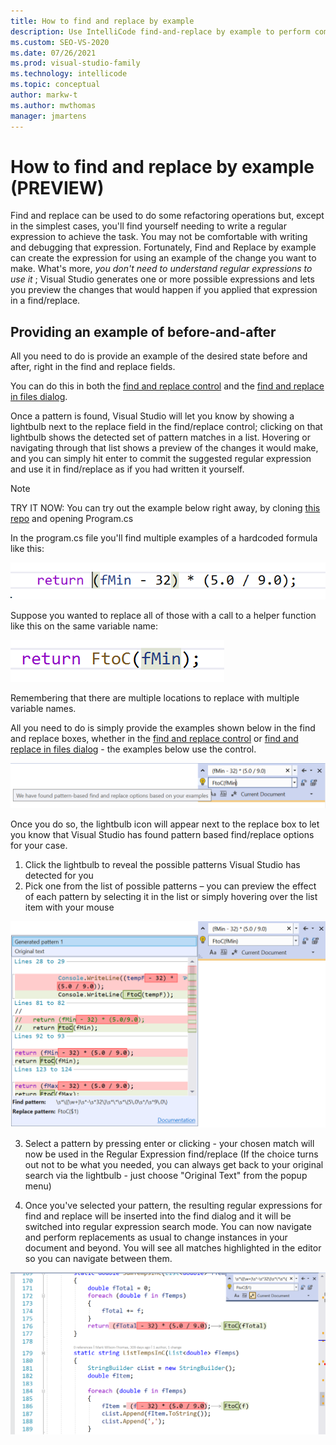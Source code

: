 ```yaml
---
title: How to find and replace by example
description: Use IntelliCode find-and-replace by example to perform complex find/replaces without needing to author your own regular expressions.
ms.custom: SEO-VS-2020
ms.date: 07/26/2021
ms.prod: visual-studio-family
ms.technology: intellicode
ms.topic: conceptual
author: markw-t
ms.author: mwthomas
manager: jmartens
---
```


# How to find and replace by example (PREVIEW)

Find and replace can be used to do some refactoring operations but, except in the simplest cases, you'll find yourself needing to write a regular expression to achieve the task. You may not be comfortable with writing and debugging that expression.  Fortunately, Find and Replace by example can create the expression for using an example of the change you want to make. What's more, *you don't need to understand regular expressions to use it* ; Visual Studio generates one or more possible expressions and lets you preview the changes that would happen if you applied that expression in a find/replace.

## Providing an example of before-and-after
All you need to do is provide an example of the desired state before and after, right in the find and replace fields. 

You can do this in both the [find and replace control](/visualstudio/ide/finding-and-replacing-text?#find-and-replace-control) and the [find and replace in files dialog](/visualstudio/ide/finding-and-replacing-text?#find-in-files-and-replace-in-files).

Once a pattern is found, Visual Studio will let you know by showing a lightbulb next to the replace field in the find/replace control; clicking on that lightbulb shows the detected set of pattern matches in a list. Hovering or navigating through that list shows a preview of the changes it would make, and you can simply hit enter to commit the suggested regular expression and use it in find/replace as if you had written it yourself.

>[!NOTE] 
>TRY IT NOW: 
>You can try out the example below right away, by cloning [this repo](https://github.com/markw-t/NewFtoC) and opening Program.cs

In the program.cs file you'll find multiple examples of a hardcoded formula like this:

![Find replace by example code before](../media/intellicode-frbe-before-code.png)

Suppose you wanted to replace all of those with a call to a helper function like this on the same variable name:

![Find replace by example code after](../media/intellicode-frbe-after-code.png)

Remembering that there are multiple locations to replace with multiple variable names.

All you need to do is simply provide the examples shown below in the find and replace boxes, whether in the [find and replace control](/visualstudio/ide/finding-and-replacing-text?#find-and-replace-control) or  [find and replace in files dialog](/visualstudio/ide/finding-and-replacing-text?#find-in-files-and-replace-in-files) - the examples below use the control.

![Find replace by example find box and replace control populated and suggestions found](../media/intellicode-frbe-suggestions-found.png)

Once you do so, the lightbulb icon will appear next to the replace box to let you know that Visual Studio has found pattern based find/replace options for your case. 
1.	Click the lightbulb to reveal the possible patterns Visual Studio has detected for you
2.	Pick one from the list of possible patterns – you can preview the effect of each pattern by selecting it in the list or simply hovering over the list item with your mouse

![Find replace by example list of suggestions found](../media/intellicode-frbe-suggestions-list.png)

3.	Select a pattern by pressing enter or clicking - your chosen match will now be used in the Regular Expression find/replace (If the choice turns out not to be what you needed, you can always get back to your original search via the lightbulb - just choose "Original Text" from the popup menu)

4. Once you've selected your pattern, the resulting regular expressions for find and replace will be inserted into the find dialog and it will be switched into regular expression search mode. You can now navigate and perform replacements as usual to change instances in your document and beyond. You will see all matches highlighted in the editor so you can navigate between them.

![Find replace by example matches and RegEx shown](../media/intellicode-frbe-with-RegEx-and-matches.png)

